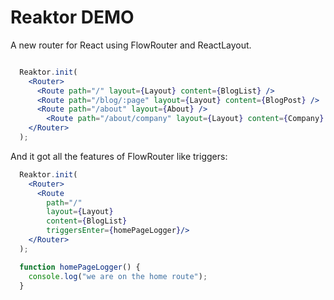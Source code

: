 # Reaktor DEMO
A new router for React using FlowRouter and ReactLayout.

~~~jsx

  Reaktor.init(
    <Router>
      <Route path="/" layout={Layout} content={BlogList} />
      <Route path="/blog/:page" layout={Layout} content={BlogPost} />
      <Route path="/about" layout={About} />
        <Route path="/about/company" layout={Layout} content={Company}  />
    </Router>
  );
~~~

And it got all the features of FlowRouter like triggers:

~~~jsx
  Reaktor.init(
    <Router>
      <Route 
        path="/" 
        layout={Layout} 
        content={BlogList} 
        triggersEnter={homePageLogger}/>
    </Router>
  );

  function homePageLogger() {
    console.log("we are on the home route");
  }
~~~

